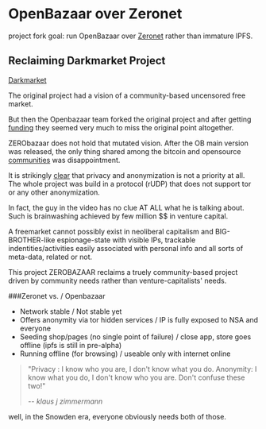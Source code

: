# OpenBazaar over Zeronet

project fork goal: run OpenBazaar over [Zeronet](https://github.com/HelloZeroNet/ZeroNet) rather than immature IPFS.

## Reclaiming Darkmarket Project

[Darkmarket](https://www.youtube.com/watch?v=lHVqH8XO1Pk#t=86)

The original project had a vision of a community-based uncensored free market. 

But then the Openbazaar team forked the original project and after getting [funding](https://blog.openbazaar.org/openbazaar-is-entering-a-new-phase-with-funding/) they seemed very much to miss the original point altogether. 

ZERObazaar does not hold that mutated vision. After the OB main version was released, the only thing shared among the bitcoin and opensource [communities](https://www.reddit.com/r/Buttcoin/comments/4f18b5/openbizarre_developer_gets_very_sad_locks_grammar/) was disappointment. 

It is strikingly [clear](https://www.youtube.com/watch?v=NXszuDQwGHw) that privacy and anonymization is not a priority at all. The whole project was build in a protocol (rUDP) that does not support tor or any other anonymization. 

In fact, the guy in the video has no clue AT ALL what he is talking about. Such is brainwashing achieved by few million $$ in venture capital.

A freemarket cannot possibly exist in neoliberal capitalism and BIG-BROTHER-like espionage-state with visible IPs, trackable indentities/activities easily associated with personal info and all sorts of meta-data, related or not.

This project ZEROBAZAAR reclaims a truely community-based project driven by community needs rather than venture-capitalists' needs.

###Zeronet vs.   /  Openbazaar

*  Network stable / Not stable yet 
*  Offers anonymity via tor hidden services / IP is fully exposed to NSA and everyone
*  Seeding shop/pages (no single point of failure) / close app, store goes offline (ipfs is still in pre-alpha)
*  Running offline (for browsing) / useable only with internet online 

>"Privacy : I know who you are, I don't know what you do. 
>Anonymity: I know what you do, I don't know who you are. Don't confuse these two!"
>
> -- <cite>klaus j zimmermann</cite>

well, in the Snowden era, everyone obviously needs both of those.
